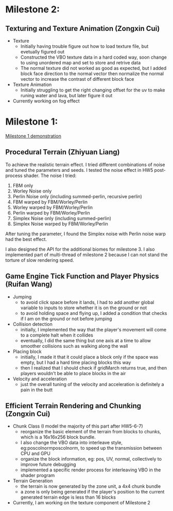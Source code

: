 # Milestone 2:

## Texturing and Texture Animation (Zongxin Cui)
- Texture
   - Initially having trouble figure out how to load texture file, but evetually figured out
   - Constructed the VBO texture data in a hard coded way, soon change to using unordered map and set to store and retrive data
   - The normal texture did not worked as good as expected, but I added block face direction to the normal vector then normalize the normal vector to increase the contrast of different block face
- Texture Animation
   - Initially struggling to get the right changing offset for the uv to make runing water and lava, but later figure it out
- Currently working on fog effect

# Milestone 1: 

[Milestone 1 demonstration](https://www.youtube.com/watch?v=VI6Wz9TMFQs)

## Procedural Terrain (Zhiyuan Liang)

To achieve the realistic terrain effect. I tried different combinations of noise and tuned the parameters and seeds. I tested the noise effect in HW5 post-process shader.
The noise I tried:
1. FBM only
2. Worley Noise only
3. Perlin Noise only (including summed-perlin, recursive perlin)
4. FBM warped by FBM/Worley/Perlin
5. Worley warped by FBM/Worley/Perlin
6. Perlin warped by FBM/Worley/Perlin
7. Simplex Noise only (including summed-perlin)
8. Simplex Noise warped by FBM/Worley/Perlin

After tuning the parameter, I found the Simplex noise with Perlin noise warp had the best effect.

I also designed the API for the additional biomes for milestone 3.
I also implemented part of multi-thread of milestone 2 because I can not stand the torture of slow rendering speed.

## Game Engine Tick Function and Player Physics (Ruifan Wang)

- Jumping
   - to avoid click space before it lands, I had to add another global variable to inputs to store whether it is on the ground or not
   - to avoid holding space and flying up, I added a condition that checks if I am on the ground or not before jumping
- Collision detection
   - initially, I implemented the way that the player's movement will come to a complete halt when it collides
   - eventually, I did the same thing but one axis at a time to allow smoother collisions such as walking along the wall
- Placing block
   - initially, I made it that it could place a block only if the space was empty, but I had a hard time placing blocks this way
   - then I realized that I should check if gridMarch returns true, and then players wouldn't be able to place blocks in the air
- Velocity and acceleration
   - just the overall tuning of the velocity and acceleration is definitely a pain in the butt

## Efficient Terrain Rendering and Chunking (Zongxin Cui)
- Chunk Class (I model the majority of this part after HW5-6-7)
  - reorganize the basic element of the terrain from blocks to chunks, which is a 16x16x256 block bundle. 
  - I also change the VBO data into interleave style, eg:poscolnormposcolnorm, to speed up the transmission between CPU and GPU
  - organize the block information, eg: pos, UV, normal, collectively to improve future debugging
  - implemented a specific render process for interleaving VBO in the shader program
- Terrain Generation
  - the terrain is now generated by the zone unit, a 4x4 chunk bundle
  - a zone is only being generated if the player's position to the current generated terrain edge is less than 16 blocks
- Currently, I am working on the texture component of Milestone 2



    


    
